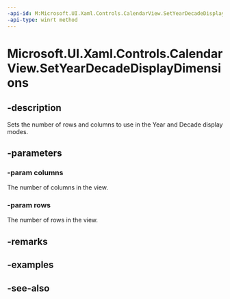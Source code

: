 ```yaml
---
-api-id: M:Microsoft.UI.Xaml.Controls.CalendarView.SetYearDecadeDisplayDimensions(System.Int32,System.Int32)
-api-type: winrt method
---
```


<!-- Method syntax
public void SetYearDecadeDisplayDimensions(System.Int32 columns, System.Int32 rows)
-->

# Microsoft.UI.Xaml.Controls.CalendarView.SetYearDecadeDisplayDimensions

## -description
Sets the number of rows and columns to use in the Year and Decade display modes.

## -parameters
### -param columns
The number of columns in the view.

### -param rows
The number of rows in the view.

## -remarks

## -examples

## -see-also
